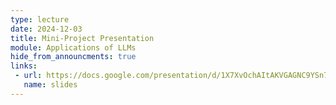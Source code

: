 ```yaml
---
type: lecture
date: 2024-12-03
title: Mini-Project Presentation
module: Applications of LLMs
hide_from_announcments: true
links: 
 - url: https://docs.google.com/presentation/d/1X7XvOchAItAKVGAGNC9YSn7BlwAL0_7pA9vE7uqqQVI/edit?usp=sharing
   name: slides
---
```

<!-- **Suggested Readings:** -->
<!-- - [Readings 1](coming_soon) -->
<!-- - [Readings 2](coming_soon) -->

